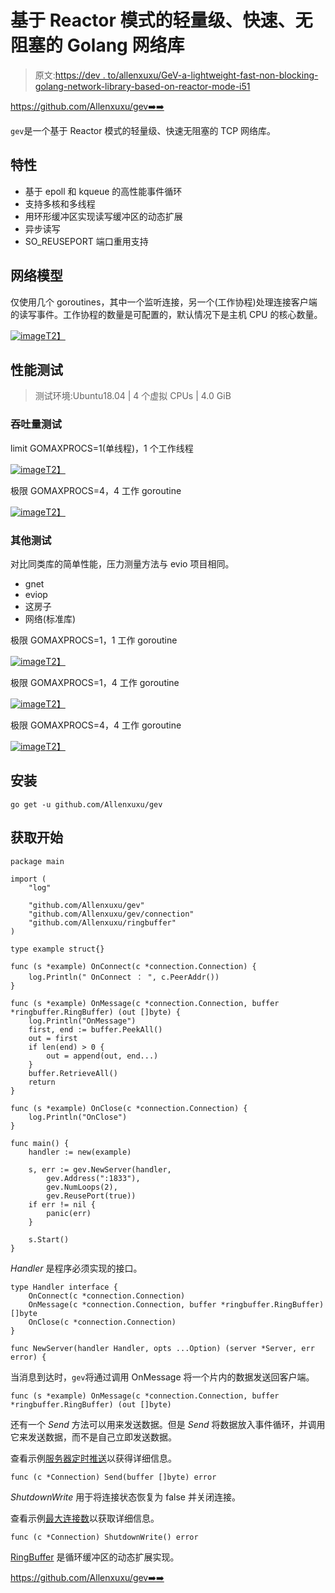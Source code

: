 # 基于 Reactor 模式的轻量级、快速、无阻塞的 Golang 网络库

> 原文:[https://dev . to/allenxuxu/GeV-a-lightweight-fast-non-blocking-golang-network-library-based-on-reactor-mode-i51](https://dev.to/allenxuxu/gev-a-lightweight-fast-non-blocking-golang-network-library-based-on-reactor-mode-i51)

https://github.com/Allenxuxu/gev➡️➡️

`gev`是一个基于 Reactor 模式的轻量级、快速无阻塞的 TCP 网络库。

## [](#features)特性

*   基于 epoll 和 kqueue 的高性能事件循环
*   支持多核和多线程
*   用环形缓冲区实现读写缓冲区的动态扩展
*   异步读写
*   SO_REUSEPORT 端口重用支持

## [](#network-model)网络模型

仅使用几个 goroutines，其中一个监听连接，另一个(工作协程)处理连接客户端的读写事件。工作协程的数量是可配置的，默认情况下是主机 CPU 的核心数量。

[![image](img/5caae77fafe72625059e72e795e30fb8.png)T2】](https://res.cloudinary.com/practicaldev/image/fetch/s--27zS8IRL--/c_limit%2Cf_auto%2Cfl_progressive%2Cq_auto%2Cw_880/https://github.com/Allenxuxu/gev/raw/master/benchmarks/out/reactor.png)

## [](#performance-test)性能测试

> 测试环境:Ubuntu18.04 | 4 个虚拟 CPUs | 4.0 GiB

### [](#throughput-test)吞吐量测试

limit GOMAXPROCS=1(单线程)，1 个工作线程

[![image](img/e1b1117cb7e5d90aad9aae731b498ab1.png)T2】](https://res.cloudinary.com/practicaldev/image/fetch/s--vvyt87a0--/c_limit%2Cf_auto%2Cfl_progressive%2Cq_auto%2Cw_880/https://github.com/Allenxuxu/gev/raw/master/benchmarks/out/gev11.png)

极限 GOMAXPROCS=4，4 工作 goroutine

[![image](img/b725bdef06825480549b5ac360e28749.png)T2】](https://res.cloudinary.com/practicaldev/image/fetch/s--ABHuHRR5--/c_limit%2Cf_auto%2Cfl_progressive%2Cq_auto%2Cw_880/https://github.com/Allenxuxu/gev/raw/master/benchmarks/out/gev44.png)

### [](#other-test)其他测试

对比同类库的简单性能，压力测量方法与 evio 项目相同。

*   gnet
*   eviop
*   这房子
*   网络(标准库)

极限 GOMAXPROCS=1，1 工作 goroutine

[![image](img/9d92477a102c570caf7eddaa1b116eeb.png)T2】](https://res.cloudinary.com/practicaldev/image/fetch/s--qKH_R9Rt--/c_limit%2Cf_auto%2Cfl_progressive%2Cq_auto%2Cw_880/https://github.com/Allenxuxu/gev/raw/master/benchmarks/out/echo-1c-1loops.png)

极限 GOMAXPROCS=1，4 工作 goroutine

[![image](img/7a159350e351a7ce75954e47a30e7760.png)T2】](https://res.cloudinary.com/practicaldev/image/fetch/s--RyQvlkuV--/c_limit%2Cf_auto%2Cfl_progressive%2Cq_auto%2Cw_880/https://github.com/Allenxuxu/gev/raw/master/benchmarks/out/echo-1c-4loops.png)

极限 GOMAXPROCS=4，4 工作 goroutine

[![image](img/44230965187bdce7a278750706a52cf2.png)T2】](https://res.cloudinary.com/practicaldev/image/fetch/s--S3SG41AI--/c_limit%2Cf_auto%2Cfl_progressive%2Cq_auto%2Cw_880/https://github.com/Allenxuxu/gev/raw/master/benchmarks/out/echo-4c-4loops.png)

## [](#install)安装

```
go get -u github.com/Allenxuxu/gev 
```

## [](#getting-start)获取开始

```
package main

import (
    "log"

    "github.com/Allenxuxu/gev"
    "github.com/Allenxuxu/gev/connection"
    "github.com/Allenxuxu/ringbuffer"
)

type example struct{}

func (s *example) OnConnect(c *connection.Connection) {
    log.Println(" OnConnect ： ", c.PeerAddr())
}

func (s *example) OnMessage(c *connection.Connection, buffer *ringbuffer.RingBuffer) (out []byte) {
    log.Println("OnMessage")
    first, end := buffer.PeekAll()
    out = first
    if len(end) > 0 {
        out = append(out, end...)
    }
    buffer.RetrieveAll()
    return
}

func (s *example) OnClose(c *connection.Connection) {
    log.Println("OnClose")
}

func main() {
    handler := new(example)

    s, err := gev.NewServer(handler,
        gev.Address(":1833"),
        gev.NumLoops(2),
        gev.ReusePort(true))
    if err != nil {
        panic(err)
    }

    s.Start()
} 
```

*Handler* 是程序必须实现的接口。

```
type Handler interface {
    OnConnect(c *connection.Connection)
    OnMessage(c *connection.Connection, buffer *ringbuffer.RingBuffer) []byte
    OnClose(c *connection.Connection)
}

func NewServer(handler Handler, opts ...Option) (server *Server, err error) { 
```

当消息到达时，`gev`将通过调用 OnMessage 将一个片内的数据发送回客户端。

```
func (s *example) OnMessage(c *connection.Connection, buffer *ringbuffer.RingBuffer) (out []byte) 
```

还有一个 *Send* 方法可以用来发送数据。但是 *Send* 将数据放入事件循环，并调用它来发送数据，而不是自己立即发送数据。

查看示例[服务器定时推送](https://github.com/Allenxuxu/gev/tree/master/example/pushmessage/main.go)以获得详细信息。

```
func (c *Connection) Send(buffer []byte) error 
```

*ShutdownWrite* 用于将连接状态恢复为 false 并关闭连接。

查看示例[最大连接数](https://github.com/Allenxuxu/gev/tree/master/example/maxconnection/main.go)以获取详细信息。

```
func (c *Connection) ShutdownWrite() error 
```

[RingBuffer](https://github.com/Allenxuxu/ringbuffer) 是循环缓冲区的动态扩展实现。

https://github.com/Allenxuxu/gev➡️➡️